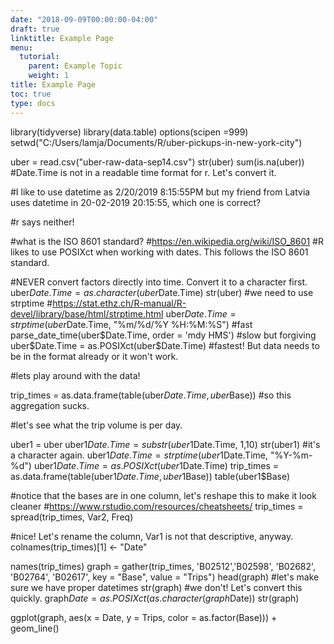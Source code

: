 ```yaml
---
date: "2018-09-09T00:00:00-04:00"
draft: true
linktitle: Example Page
menu:
  tutorial:
    parent: Example Topic
    weight: 1
title: Example Page
toc: true
type: docs
---
```

library(tidyverse)
library(data.table)
options(scipen =999)
setwd("C:/Users/lamja/Documents/R/uber-pickups-in-new-york-city")

uber = read.csv("uber-raw-data-sep14.csv")
str(uber)
sum(is.na(uber))
#Date.Time is not in a readable time format for r. Let's convert it.

#I like to use datetime as 2/20/2019 8:15:55PM but my friend from Latvia uses datetime in 20-02-2019 20:15:55, which one is correct?

#r says neither!

#what is the ISO 8601 standard?
#https://en.wikipedia.org/wiki/ISO_8601
#R likes to use POSIXct when working with dates. This follows the ISO 8601 standard.


#NEVER convert factors directly into time. Convert it to a character first.
uber$Date.Time = as.character(uber$Date.Time)
str(uber)
#we need to use strptime
#https://stat.ethz.ch/R-manual/R-devel/library/base/html/strptime.html
uber$Date.Time = strptime(uber$Date.Time, "%m/%d/%Y %H:%M:%S") #fast
parse_date_time(uber$Date.Time, order = 'mdy HMS') #slow but forgiving
uber$Date.Time = as.POSIXct(uber$Date.Time) #fastest! But data needs to be in the format already or it won't work.


#lets play around with the data!

trip_times = as.data.frame(table(uber$Date.Time, uber$Base))
#so this aggregation sucks.

#let's see what the trip volume is per day.

uber1 = uber
uber1$Date.Time = substr(uber1$Date.Time, 1,10)
str(uber1)
#it's a character again.
uber1$Date.Time = strptime(uber1$Date.Time, "%Y-%m-%d")
uber1$Date.Time = as.POSIXct(uber1$Date.Time)
trip_times = as.data.frame(table(uber1$Date.Time,uber1$Base))
table(uber1$Base)

#notice that the bases are in one column, let's reshape this to make it look cleaner
#https://www.rstudio.com/resources/cheatsheets/
trip_times = spread(trip_times, Var2, Freq)

#nice! Let's rename the column, Var1 is not that descriptive, anyway.
colnames(trip_times)[1] <- "Date"

names(trip_times)
graph = gather(trip_times, 'B02512','B02598', 'B02682', 'B02764', 'B02617', key = "Base", value = "Trips")
head(graph)
#let's make sure we have proper datetimes
str(graph)
#we don't! Let's convert this quickly.
graph$Date = as.POSIXct(as.character(graph$Date))
str(graph)

ggplot(graph, aes(x = Date, y = Trips, color = as.factor(Base))) + geom_line()
